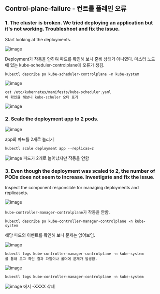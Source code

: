 ## Control-plane-failure - 컨트롤 플레인 오류

### 1. The cluster is broken. We tried deploying an application but it's not working. Troubleshoot and fix the issue.
Start looking at the deployments.

![image](https://user-images.githubusercontent.com/81672260/174231678-9ddec2be-58b6-466a-ae9b-4bab00514a99.png)

Deployment가 작동을 안하여 파드를 확인해 보니 준비 상태가 아니였다.
마스터 노드에 있는 kube-scheduler-controlplane에 오류가 생김.

```
kubectl describe po kube-scheduler-controlplane -n kube-system

```
![image](https://user-images.githubusercontent.com/81672260/174231871-71b94521-9a57-4d60-9128-8a938a788ea0.png)

```
cat /etc/kubernetes/manifests/kube-scheduler.yaml
에 확인을 해보니 kube-schuler 오타 표기
```

![image](https://user-images.githubusercontent.com/81672260/174232103-e73ccc85-2bbb-486c-9dfa-8f0c3f163fd7.png)

### 2. Scale the deployment app to 2 pods.

![image](https://user-images.githubusercontent.com/81672260/174232806-775a71ae-b960-4628-b5b7-8e2c2abfdfb4.png)

app의 파드를 2개로 늘리기
```
kubectl scale deployment app --replicas=2
```

![image](https://user-images.githubusercontent.com/81672260/174232969-9d3f2f37-fcba-48cb-9d8e-897c10d711be.png)
파드가 2개로 늘어났지만 작동을 안함

### 3. Even though the deployment was scaled to 2, the number of PODs does not seem to increase. Investigate and fix the issue.
Inspect the component responsible for managing deployments and replicasets.

![image](https://user-images.githubusercontent.com/81672260/174233931-3b71daa8-5297-4be0-b16f-15fafc70ae37.png)

`kube-controller-manager-controlplane`가 작동을 안함.

```
kubectl describe po kube-controller-manager-controlplane -n kube-system
```
해당 파드의 이벤트를 확인해 보니 문제는 없어보임.

![image](https://user-images.githubusercontent.com/81672260/174234372-01e5c8d8-a01d-4d8d-9bc2-63394181c570.png)

```
kubectl logs kube-controller-manager-controlplane -n kube-system
를 통해 로그 확인 결과 파일이나 폴더에 문제가 발생함.
```
![image](https://user-images.githubusercontent.com/81672260/174234200-3ae81950-c647-4d1e-aaf3-5e9cbb4323f9.png)

```
kubectl logs kube-controller-manager-controlplane -n kube-system
```

![image](https://user-images.githubusercontent.com/81672260/174240907-f0c02dca-7dbc-450b-bdbb-a87cd1e0dc4f.png)
에서 -XXXX 삭제





